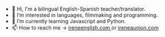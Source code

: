 - 👋 Hi, I'm a bilingual English-Spanish teacher/translator.
- 👀 I’m interested in languages, filmmaking and programming.
- 🌱 I’m currently learning Javascript and Python.
- 📫 How to reach me -> [ireneenglish.com
](http://ireneenglish.com/) or [ireneaunion.com
](http://ireneaunion.com/)
<!---
ireneairyn/ireneairyn is a ✨ special ✨ repository because its `README.md` (this file) appears on your GitHub profile.
You can click the Preview link to take a look at your changes.
--->
